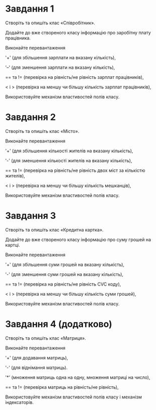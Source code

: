 ﻿# Завдання 1 

Створiть та опишiть клас «Співробітник».

Додайте до вже створеного класу інформацію про заробітну плату працівника.

Виконайте перевантаження

'+' (для збільшення зарплати на вказану кількість),

'–' (для зменшення зарплати на вказану кількість),

== та != (перевірка на рівність/не рiвнiсть зарплат працівників),

< і > (перевірка на меншу чи більшу кількість зарплат працівників),

Використовуйте механізм властивостей полів класу.

# Завдання 2

Створiть та опишiть клас «Місто».

Виконайте перевантаження

'+' (для  збільшення кількості жителів на вказану кількість),

'-' (для зменшення кількості жителів на вказану кількість),

== та != (перевірка на рівність/не рiвнiсть двох міст за кількістю жителів),

< і > (перевірка на меншу чи більшу кількість мешканців),

Використовуйте механізм властивостей полів класу.

# Завдання 3

Створiть та опишiть клас «Кредитна картка».

Додайте до вже створеного класу інформацію про суму грошей на картці.

Виконайте перевантаження

'+' (для збільшення суми грошей на вказану кількість),

'-' (для зменшення суми грошей на вказану кількість),

== та != (перевірка на рівність/не рiвнiсть CVC коду),

< і > (перевірка на меншу чи більшу кількість суми грошей),

Використовуйте механізм властивостей полів класу.

# Завдання 4 (додатково)

Створiть та опишiть клас «Матриця».

Виконайте перевантаження

'+' (для додавання матриць),

'-' (для віднімання матриць).

'*' (множення матриць одна на одну, множення матриці на число),

== та != (перевірка матриць на рівність/не рiвнiсть),

Використовуйте механізм властивостей полів класу і механізм індексаторів.



